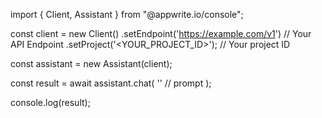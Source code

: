 import { Client, Assistant } from "@appwrite.io/console";

const client = new Client()
    .setEndpoint('https://example.com/v1') // Your API Endpoint
    .setProject('<YOUR_PROJECT_ID>'); // Your project ID

const assistant = new Assistant(client);

const result = await assistant.chat(
    '<PROMPT>' // prompt
);

console.log(result);
